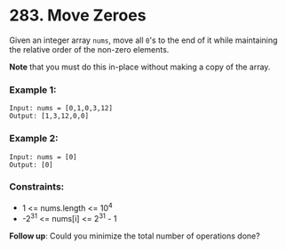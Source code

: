 # 283. Move Zeroes

Given an integer array `nums`, move all `0`'s to the end of it while maintaining the relative order of the non-zero elements.

**Note** that you must do this in-place without making a copy of the array.

### Example 1:

```text
Input: nums = [0,1,0,3,12]
Output: [1,3,12,0,0]
```

### Example 2:

```text
Input: nums = [0]
Output: [0]
```

### Constraints:

- 1 <= nums.length <= 10<sup>4</sup>
- -2<sup>31</sup> <= nums[i] <= 2<sup>31</sup> - 1

**Follow up**: Could you minimize the total number of operations done?
